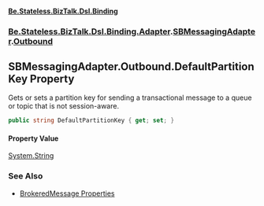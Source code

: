 #### [Be.Stateless.BizTalk.Dsl.Binding](README.md 'README')
### [Be.Stateless.BizTalk.Dsl.Binding.Adapter](Be.Stateless.BizTalk.Dsl.Binding.Adapter.md 'Be.Stateless.BizTalk.Dsl.Binding.Adapter').[SBMessagingAdapter](SBMessagingAdapter.md 'Be.Stateless.BizTalk.Dsl.Binding.Adapter.SBMessagingAdapter').[Outbound](SBMessagingAdapter.Outbound.md 'Be.Stateless.BizTalk.Dsl.Binding.Adapter.SBMessagingAdapter.Outbound')

## SBMessagingAdapter.Outbound.DefaultPartitionKey Property

Gets or sets a partition key for sending a transactional message to a queue or topic that is not session-aware.

```csharp
public string DefaultPartitionKey { get; set; }
```

#### Property Value
[System.String](https://docs.microsoft.com/en-us/dotnet/api/System.String 'System.String')

### See Also
- [BrokeredMessage Properties](https://docs.microsoft.com/en-us/dotnet/api/microsoft.servicebus.messaging.brokeredmessage#properties 'https://docs.microsoft.com/en-us/dotnet/api/microsoft.servicebus.messaging.brokeredmessage#properties')